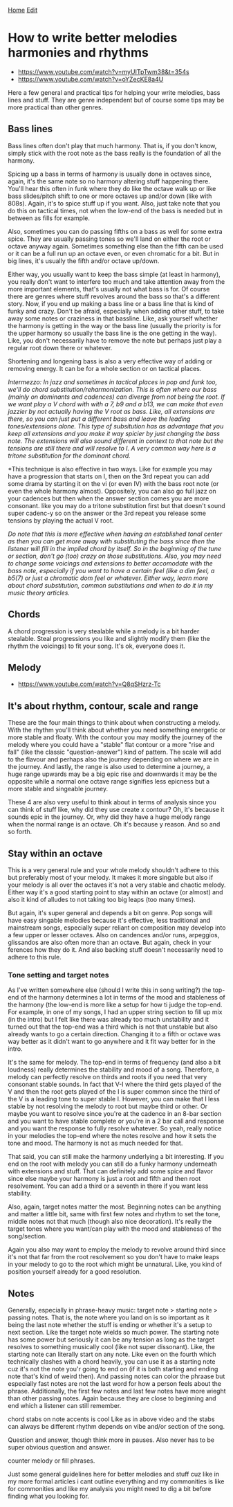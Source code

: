 [Home](../index.md) [Edit](https://github.com/Woutitit/woutitit.github.io/edit/master/articles/how-to-write-better-melodies-harmonies-and-rhythms.md)

# How to write better melodies harmonies and rhythms
- https://www.youtube.com/watch?v=myUITpTwm38&t=354s
- https://www.youtube.com/watch?v=oYZecKE8a4U

Here a few general and practical tips for helping your write melodies, bass lines and stuff. They are genre independent but of course some tips may be more practical than other genres.

## Bass lines
Bass lines often don't play that much harmony. That is, if you don't know, simply stick with the root note as the bass really is the foundation of all the harmony.

Spicing up a bass in terms of harmony is usually done in octaves since, again, it's the same note so no harmony altering stuff happening there. You'll hear this often in funk where they do like the octave walk up or like bass slides/pitch shift to one or more octaves up and/or down (like with 808s). Again, it's to spice stuff up if you want. Also, just take note that you do this on tactical times, not when the low-end of the bass is needed but in between as fills for example.

Also, sometimes you can do passing fifths on a bass as well for some extra spice. They are usually passing tones so we'll land on either the root or octave anyway again. Sometimes something else than the fifth can be used or it can be a full run up an octave even, or even chromatic for a bit. But in big lines, it's usually the fifth and/or octave up/down.

Either way, you usually want to keep the bass simple (at least in harmony), you really don't want to interfere too much and take attention away from the more important elements, that's usually not what bass is for. Of course there are genres where stuff revolves around the bass so that's a different story. Now, if you end up making a bass line or a bass line that is kind of funky and crazy. Don't be afraid, especially when adding other stuff, to take away some notes or craziness in that bassline. Like, ask yourself whether the harmony is getting in the way or the bass line (usually the priority is for the upper harmony so usually the bass line is the one getting in the way). Like, you don't necessarily have to remove the note but perhaps just play a regular root down there or whatever.

Shortening and longening bass is also a very effective way of adding or removing energy. It can be for a whole section or on tactical places.

*Intermezzo: In jazz and sometimes in tactical places in pop and funk too, we'll do chord substitution/reharmonization. This is often where our bass (mainly on dominants and cadences) can diverge from not being the root. If we want play a V chord with with a 7, b9 and a b13, we can make that even jazzier by not actually having the V root as bass. Like, all extensions are there, so you can just put a different bass and leave the leading tones/extensions alone. This type of subsitution has as advantage that you keep all extensions and you make it way spicier by just changing the bass note. The extensions will also sound different in context to that note but the tensions are still there and will resolve to I. A very common way here is a tritone substitution for the dominant chord.*

*This technique is also effective in two ways. Like for example you may have a progression that starts on I, then on the 3rd repeat you can add some drama by starting it on the vi (or even IV) with the bass root note (or even the whole harmony almost). Oppositely, you can also go full jazz on your cadences but then when the answer section comes you are more consonant. like you may do a tritone substitution first but that doesn't sound super cadenc-y so on the answer or the 3rd repeat you release some tensions by playing the actual V root.

*Do note that this is more effective when having an established tonal center as then you can get more away with substituting the bass since then the listener will fill in the implied chord by itself.  So in the beginning of the tune or section, don't go (too) crazy on those substitutions. Also, you may need to change some voicings and extensions to better accomodate with the bass note, especially if you want to have a certain feel (like a dim feel, a b5(7) or just a chromatic dom feel or whatever. Either way, learn more about chord substitution, common substitutions and when to do it in my music theory articles.*


## Chords
A chord progression is very stealable while a melody is a bit harder stealable. Steal progressions you like and slightly modify them (like the rhythm the voicings) to fit your song. It's ok, everyone does it.

## Melody
- https://www.youtube.com/watch?v=Q8qSHzrz-Tc

## It's about rhythm, contour, scale and range
These are the four main things to think about when constructing a melody. With the rhythm you'll think about whether you need something energetic or more stable and floaty. With the contour you may modify the journey of the melody where you could have a "stable" flat contour or a more "rise and fall" (like the classic "question-answer") kind of pattern. The scale will add to the flavour and perhaps also the journey depending on where we are in the journey. And lastly, the range is also used to determine a journey, a huge range upwards may be a big epic rise and downwards it may be the opposite while a normal one octave range signifies less epicness but a more stable and singeable journey.

These 4 are also very useful to think about in terms of analysis since you can think of stuff like, why did they use create x contour? Oh, it's because it sounds epic in the journey. Or, why did they have a huge melody range when the normal range is an octave. Oh it's because y reason. And so and so forth.

## Stay within an octave
This is a very general rule and your whole melody shouldn't adhere to this but preferably most of your melody. It makes it more singable but also if your melody is all over the octaves it's not a very stable and chaotic melody. Either way it's a good starting point to stay within an octave (or almost) and also it kind of alludes to not taking too big leaps (too many times).

But again, it's super general and depends a bit on genre. Pop songs will have easy singable melodies because it's effective, less traditional and mainstream songs, especially super reliant on composition may develop into a few upper or lesser octaves. Also on candences and/or runs, arpeggios, glissandos are also often more than an octave. But again, check in your ferences how they do it. And also backing stuff doesn't necessarily need to adhere to this rule.

### Tone setting and target notes
As I've written somewhere else (should I write this in song writing?) the top-end of the harmony determines a lot in terms of the mood and stableness of the harmony (the low-end is more like a setup for how ti judge the top-end. For example, in one of my songs, I had an upper string section to fill up mix (in the intro) but I felt like there was already too much unstability and it turned out that the top-end was a third which is not that unstable but also already wants to go a certain direction. Changing it to a fifth or octave was way better as it didn't want to go anywhere and it fit way better for in the intro.

It's the same for melody. The top-end in terms of frequency (and also a bit loudness) really determines the stability and mood of a song. Therefore, a melody can perfectly resolve on thirds and roots if you need that very consonant stable sounds. In fact that V-I where the third gets played of the V and then the root gets played of the I is super common since the third of the V is a leading tone to super stable I. However, you can make that I less stable by not resolving the melody to root but maybe third or other. Or maybe you want to resolve since you're at the cadence in an 8-bar section and you want to have stable complete or you're in a 2 bar call and response and you want the response to fully resolve whatever. So yeah, really notice in your melodies the top-end where the notes resolve and how it sets the tone and mood. The harmony is not as much needed for that.

That said, you can still make the harmony underlying a bit interesting. If you end on the root with melody you can still do a funky harmony underneath with extensions and stuff. That can definitely add some spice and flavor since else maybe your harmony is just a root and fifth and then root resolvement. You can add a third or a seventh in there if you want less stability.

Also, again, target notes matter the most. Beginning notes can be anything and matter a little bit, same with first few notes and rhythm to set the tone, middle notes not that much (though also nice decoration). It's really the target tones where you want/can play with the mood and stableness of the song/section.

Again you also may want to employ the melody to revolve around third since it's not that far from the root resolvement so you don't have to make leaps in your melody to go to the root which might be unnatural. Like, you kind of position yourself already for a good resolution.

## Notes
Generally, especially in phrase-heavy music: target note > starting note > passing notes. That is, the note where you land on is so important as it being the last note whether the stuff is ending or whether it's a setup to next section. Like the target note wields so much power. The starting note has some power but seriously it can be any tension as long as the target resolves to something musically cool (like not super dissonant). Like, the starting note can literally start on any note. Like even on the fourth which technically clashes with a chord heavily, you can use it as a starting note cuz it's not the note you'r going to end on (if it is both starting and ending note that's kind of weird then). And passing notes can color the phraase but especially fast notes are not the last word for how a person feels about the phrase. Additionally, the first few notes and last few notes have more wieght than other passing notes. Again because they are close to beginning and end which a listener can still remember.

chord stabs on note accents is cool Like as in above video and the stabs can always be different rhythm depends on vibe and/or section of the song.

Question and answer, though think more in pauses. Also never has to be super obvious question and answer.

counter melody or fill phrases.

Just some general guidelines here for better melodies and stuff cuz like in my more formal articles i cant outline everything and my commonities is like for commonities and like my analysis you might need to dig a bit before finding what you looking for.
